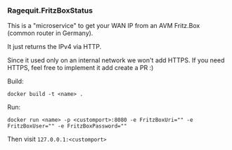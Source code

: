### Ragequit.FritzBoxStatus

This is a "microservice" to get your WAN IP from an AVM Fritz.Box (common router in Germany).

It just returns the IPv4 via HTTP.

Since it used only on an internal network we won't add HTTPS. If you need HTTPS, feel free to implement it add create a PR :)

Build:

```
docker build -t <name> .
```

Run:

```
docker run <name> -p <customport>:8080 -e FritzBoxUri="" -e FritzBoxUser="" -e FritzBoxPassword=""
```

Then visit `127.0.0.1:<customport>`
